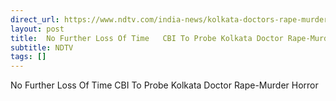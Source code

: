 ```yaml
---
direct_url: https://www.ndtv.com/india-news/kolkata-doctors-rape-murder-probe-to-be-transferred-to-cbi-high-court-6327984
layout: post
title:  No Further Loss Of Time   CBI To Probe Kolkata Doctor Rape-Murder Horror
subtitle: NDTV
tags: []
---
```


 No Further Loss Of Time   CBI To Probe Kolkata Doctor Rape-Murder Horror
